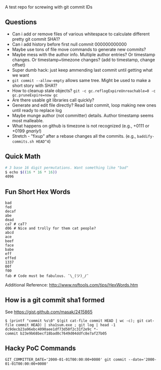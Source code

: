 A test repo for screwing with git commit IDs

## Questions ##
- Can i add or remove files of various whitespace to calculate different pretty git commit SHA1?
- Can i add history before first null commit 000000000000
- Maybe use tons of file move commands to generate new commits? 
- Maybe mess with the author info. Multiple author entries? Or timestamp changes. Or timestamp+timezone changes? (add to timestamp, change offset)
- Super dumb hack: just keep ammending last commit until getting what we want
- `git commit --allow-empty` allows same tree. Might be used to make a short story with SHA1?
- How to cleanup stale objects? `git -c gc.reflogExpireUnreachable=0 -c gc.pruneExpire=now gc`
- Are there usable git libraries call quickly? 
- Generate and edit file directly? Read last commit, loop making new ones until ready to replace log
- Maybe munge author (not committer) details. Author timestamp seems most malleable.
- What happens on github is timezone is not recognized (e.g., +0111 or +0199 _gnarly!_)
- Stretch - "fixup" after a rebase changes all the commits. (e.g., `baddify-commits.sh HEAD^4`)

## Quick Math ##
```bash
# 3 base 16 digit permutations. Want something like "bad"
$ echo $((16 * 16 * 16))
4096
```

## Fun Short Hex Words ##
```
bad
fed
decaf
abe
dead
ca7 # caT?
d06 # Nice and trolly for them cat people?
abcd
ace
beef
face
babe
eff
effed
1337
00f
f00
fab # Code must be fabulous. ¯\_(ツ)_/¯
```

Additional Reference: http://www.nsftools.com/tips/HexWords.htm

## How is a git commit sha1 formed ##
See https://gist.github.com/masak/2415865
```
$ (printf "commit %s\0" $(git cat-file commit HEAD | wc -c); git cat-file commit HEAD) | sha1sum.exe ; git log | head -1
dc9decb23a96ebc4090aee1df73d50f2c31f2e9c *-
commit b23e9b68becf18bad0c7649d04ddfc8e7af27b05
```

## Hacky PoC Commands ##
```
GIT_COMMITTER_DATE='2000-01-01T00:00:00+0000' git commit --date='2000-01-01T00:00:00+0000'
```
